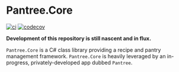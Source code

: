# Pantree.Core

[![ci](https://github.com/benhollar/Pantree.Core/workflows/CI/badge.svg)](https://github.com/benhollar/Pantree.Core/actions?query=workflow%3ACI+branch%3Amain)
[![codecov](https://codecov.io/gh/benhollar/Pantree.Core/branch/main/graph/badge.svg?token=GK9GS89FX5)](https://codecov.io/gh/benhollar/Pantree.Core)

**Development of this repository is still nascent and in flux.**

`Pantree.Core` is a C# class library providing a recipe and pantry management framework. `Pantree.Core` is heavily
leveraged by an in-progress, privately-developed app dubbed `Pantree`.
